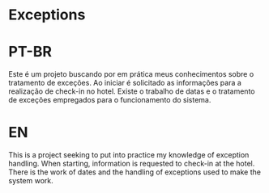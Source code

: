 # Exceptions

# PT-BR 
Este é um projeto buscando por em prática meus conhecimentos sobre o tratamento de exceções. Ao iniciar é solicitado as informações para a realização de check-in no hotel. Existe o trabalho de datas e o tratamento de exceções empregados para o funcionamento do sistema. 

# EN
This is a project seeking to put into practice my knowledge of exception handling. When starting, information is requested to check-in at the hotel. There is the work of dates and the handling of exceptions used to make the system work.
